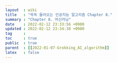 ```yaml
---
layout  : wiki
title   : "쏙쏙 들어오는 인공지능 알고리즘 Chapter 8."
summary : "Chapter 8. 머신러닝"
date    : 2022-02-12 23:33:56 +0900
updated : 2022-02-12 23:34:38 +0900
tag     : 
toc     : true
public  : true
parent  : [[2022-01-07-Grokking_AI_algorithm]]
latex   : false
---
```


# 
